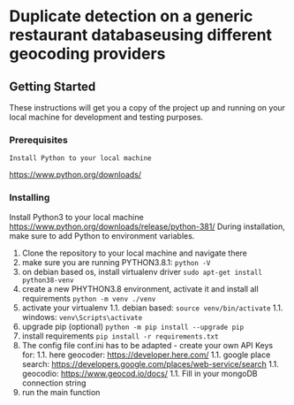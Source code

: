 # Duplicate detection on a generic restaurant databaseusing different geocoding providers
## Getting Started

These instructions will get you a copy of the project up and running on your local machine for development and testing purposes.

### Prerequisites

```
Install Python to your local machine
```
https://www.python.org/downloads/

### Installing



Install Python3 to your local machine
https://www.python.org/downloads/release/python-381/
During installation, make sure to add Python to environment variables.


1. Clone the repository to your local machine and navigate there
1. make sure you are running PYTHON3.8.1:
`python -V`
1. on debian based os, install virtualenv driver
`sudo apt-get install python38-venv`
1. create a new PHYTHON3.8 environment, activate it and install all requirements
`python -m venv ./venv`
1. activate your virtualenv
1.1. debian based: `source venv/bin/activate`
1.1. windows: `venv\Scripts\activate`
1. upgrade pip (optional)
`python -m pip install --upgrade pip`
1. install requirements
`pip install -r requirements.txt`
3. The config file conf.ini has to be adapted - create your own API Keys for: 
1.1. here geocoder: https://developer.here.com/
1.1. google place search: https://developers.google.com/places/web-service/search 
1.1. geocodio: https://www.geocod.io/docs/
1.1. Fill in your mongoDB connection string
1. run the main function
